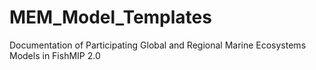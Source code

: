 # MEM_Model_Templates
Documentation of Participating Global and Regional Marine Ecosystems Models in FishMIP 2.0
